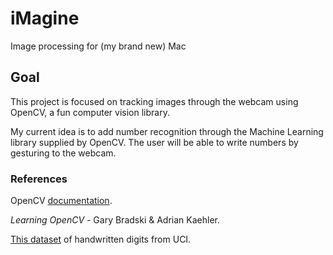 # iMagine
Image processing for (my brand new) Mac

## Goal
This project is focused on tracking images through the webcam using OpenCV, a fun computer vision library.

My current idea is to add number recognition through the Machine Learning library supplied by OpenCV.  The user will be able to write numbers by gesturing to the webcam.

### References

OpenCV [documentation](http://docs.opencv.org/2.4.13/).

*Learning OpenCV* - Gary Bradski & Adrian Kaehler.

[This dataset](http://archive.ics.uci.edu/ml/machine-learning-databases/optdigits/) of handwritten digits from UCI.